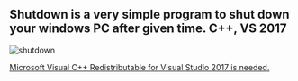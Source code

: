 Shutdown is a very simple program to shut down your windows PC after given time. C++, VS 2017
---

![shutdown](https://user-images.githubusercontent.com/5625787/35151084-05710d06-fd71-11e7-99d8-7453a199906e.JPG)

[Microsoft Visual C++ Redistributable for Visual Studio 2017 is needed.](https://aka.ms/vs/15/release/VC_redist.x64.exe)
